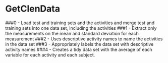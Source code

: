 GetClenData
===========
###0 - Load test and training sets and the activities and merge test and training sets into one data set, including the activities
###1 - Extract only the measurements on the mean and standard deviation for each measurement
###2 - Uses descriptive activity names to name the activities in the data set
###3 - Appropriately labels the data set with descriptive activity names
###4 - Creates a tidy data set with the average of each variable for each activity and each subject.
